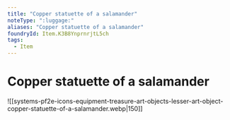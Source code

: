 ```yaml
---
title: "Copper statuette of a salamander"
noteType: ":luggage:"
aliases: "Copper statuette of a salamander"
foundryId: Item.K3B8YnprnrjtL5ch
tags:
  - Item
---
```


# Copper statuette of a salamander
![[systems-pf2e-icons-equipment-treasure-art-objects-lesser-art-object-copper-statuette-of-a-salamander.webp|150]]
